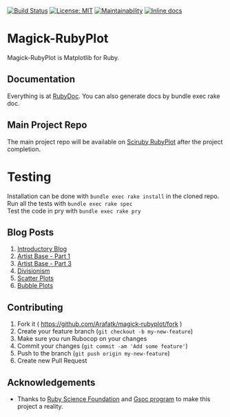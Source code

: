 [![Build Status](https://travis-ci.org/Arafatk/magick-rubyplot.svg?branch=master)](https://travis-ci.org/Arafatk/magick-rubyplot)   [![License: MIT](https://img.shields.io/badge/License-MIT-yellow.svg)](https://github.com/Arafatk/magick-rubyplot/blob/master/LICENSE)       [![Maintainability](https://api.codeclimate.com/v1/badges/af1fcd0de7fdb610072d/maintainability)](https://codeclimate.com/github/Arafatk/magick-rubyplot/maintainability)
[![Inline docs](http://inch-ci.org/github/Arafatk/magick-rubyplot.svg?branch=master)](http://inch-ci.org/github/Arafatk/magick-rubyplot)

# Magick-RubyPlot
Magick-RubyPlot is Matplotlib for Ruby.


## Documentation
Everything is at [RubyDoc](https://www.rubydoc.info/github/Arafatk/magick-rubyplot). You can also generate docs by bundle exec rake doc.

## Main Project Repo
The main project repo will be available on [Sciruby RubyPlot](https://github.com/SciRuby/rubyplot/) after the project completion.


# Testing
Installation can be done with ``` bundle exec rake install ``` in the cloned repo.     
Run all the tests with ``` bundle exec rake spec ```       
Test the code in pry with ```bundle exec rake pry  ```

## Blog Posts
1. [Introductory Blog](https://arafatk.github.io/hagura/2018/06/20/introductions.html)
2. [Artist Base - Part 1](https://arafatk.github.io/hagura/2018/06/21/ArtistBase-1.html)
3. [Artist Base - Part 3](https://arafatk.github.io/hagura/2018/06/22/ArtistBase-2.html)
4. [Divisionism](https://arafatk.github.io/hagura/2018/07/11/Plot-Constructions.html)
5. [Scatter Plots](https://arafatk.github.io/hagura/2018/07/12/scatter-base.html)
6. [Bubble Plots](https://arafatk.github.io/hagura/2018/07/19/bubble-base.html)

## Contributing
1. Fork it ( https://github.com/Arafatk/magick-rubyplot/fork )
2. Create your feature branch (`git checkout -b my-new-feature`)
3. Make sure you run Rubocop on your changes
4. Commit your changes (`git commit -am 'Add some feature'`)
5. Push to the branch (`git push origin my-new-feature`)
6. Create new Pull Request

## Acknowledgements
* Thanks to [Ruby Science Foundation](http://sciruby.com/) and [Gsoc program](http://summerofcode.withgoogle.com/) to make this project a reality.
